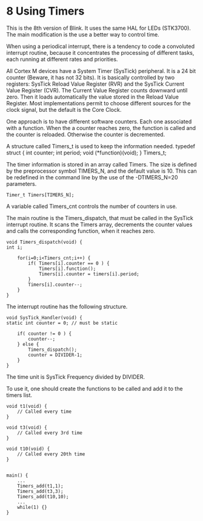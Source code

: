 8  Using Timers
===============

This is the 8th version of Blink. It uses the same HAL for LEDs (STK3700). The main modification is the use a better way to control time.


When using a periodical interrupt, there is a tendency to code a convoluted interrupt routine, because it concentrates the processing of different tasks, each running at different rates and priorities.

All Cortex M devices have a System Timer (SysTick) peripheral. It is a 24 bit counter (Beware, it has not 32 bits). It is basically controlled by two registers: SysTick Reload Value Register (RVR) and the SysTick Current Value Register (CVR). The Current Value Register counts downward until zero. Then it loads automatically the value stored in the Reload Value Register. Most implementations permit to choose different sources for the clock signal, but the default is the Core Clock.

One approach is to have different software counters. Each one associated with a function. When the a counter reaches zero, the function is called and the counter is reloaded. Otherwise the counter is decremented.

A structure called Timers_t is used to keep the information needed.
    typedef struct {
        int counter;
        int period;
        void (*function)(void);
    } Timers_t;

The timer information is stored in an array called Timers. The size is defined by the preprocessor symbol TIMERS_N, and the default value is 10. This can be redefined in the command line by the use of the -DTIMERS_N=20 parameters.

    Timer_t Timers[TIMERS_N];

A variable called Timers_cnt controls the number of counters in use.

The main routine is the Timers_dispatch, that must be called in the SysTick interrupt routine. It scans the Timers array, decrements the counter values and calls the corresponding function, when it reaches zero.

    void Timers_dispatch(void) {
    int i;

        for(i=0;i<Timers_cnt;i++) {
            if( Timers[i].counter == 0 ) {
                Timers[i].function();
                Timers[i].counter = timers[i].period;
            }
            Timers[i].counter--;
        }
    }

The interrupt routine has the following structure.

    void SysTick_Handler(void) {
    static int counter = 0; // must be static
    
        if( counter != 0 ) {
            counter--;
        } else {
            Timers_dispatch();
            counter = DIVIDER-1;
        }
    }
    
The time unit is SysTick Frequency divided by DIVIDER.

To use it, one should create the functions to be called and add it to the timers list.


    void t1(void) {
        // Called every time
    }

    void t3(void) {
        // Called every 3rd time
    }

    void t10(void) {
        // Called every 20th time
    }


    main() {
        ...
        Timers_add(t1,1);
        Timers_add(t3,3);
        Timers_add(t10,10);
        ...
        while(1) {}
    }


